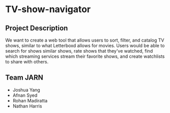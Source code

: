 # TV-show-navigator

## Project Description
We want to create a web tool that allows users to sort, filter, and catalog TV shows, similar to what Letterboxd allows for movies. Users would be able to search for shows similar shows, rate shows that they've watched, find which streaming services stream their favorite shows, and create watchlists to share with others.

## Team JARN
- Joshua Yang
- Afnan Syed
- Rohan Madiratta
- Nathan Harris